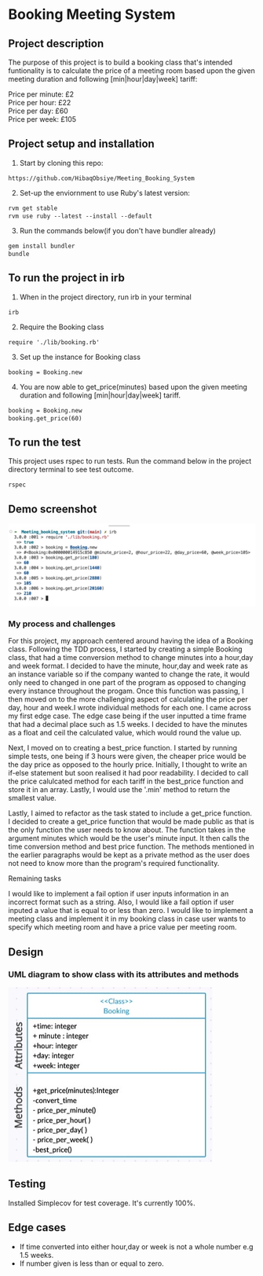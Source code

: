 # Booking Meeting System

## Project description
The purpose of this project is to build a booking class that's intended funtionality is to calculate the price of a meeting room based upon the given meeting duration and following [min|hour|day|week] tariff:

Price per minute: £2<br>
Price per hour: £22<br>
Price per day: £60<br>
Price per week: £105<br>

## Project setup and installation

1) Start by cloning this repo:
```
https://github.com/HibaqObsiye/Meeting_Booking_System
```
2) Set-up the enviornment to use Ruby's latest version:
```
rvm get stable
rvm use ruby --latest --install --default
```
3) Run the commands below(if you don't have bundler already)
```
gem install bundler
bundle
```
## To run the project in irb

1) When in the project directory, run irb in your terminal
```
irb
```
2) Require the Booking class
```
require './lib/booking.rb'
```
3) Set up the instance for Booking class
```
booking = Booking.new
```
4) You are now able to get_price(minutes) based upon the given meeting duration and following [min|hour|day|week] tariff.
```
booking = Booking.new
booking.get_price(60)
```
## To run the test
This project uses rspec to run tests. Run the command below in the project directory terminal to see test outcome.
```
rspec
```
## Demo screenshot
![alt text](images/demo.jpeg)

### My process and challenges
For this project, my approach centered around having the idea of a Booking class.  Following the TDD process, I started by creating a simple Booking class, that had a time conversion method to change minutes into a hour,day and week format. I decided to have the minute, hour,day and week rate as an instance variable so if the company wanted to change the rate, it would only need to changed in one part of the program as opposed to changing every instance throughout the progam. Once this function was passing, I then moved on to the more challenging aspect of calculating the price per day, hour and week.I wrote individual methods for each one. I came across my first edge case. The edge case being if the user inputted a time frame that had a decimal place such as 1.5 weeks. I decided to have the minutes as a float and ceil the calculated value, which would round the value up.

Next, I moved on to creating a best_price function. I started by running simple tests, one being if 3 hours were given, the cheaper price would be the day price as opposed to the hourly price. Initially, I thought to write an if-else statement but soon realised it had poor readability. I decided to call the price calulcated method for each tariff in the best_price function and store it in an array. Lastly, I would use the '.min' method to return the smallest value.

Lastly, I aimed to refactor as the task stated to include a get_price function. I decided to create a get_price function that would be made public as that is the only function the user needs to know about. The function takes in the argument minutes which would be the user's minute input. It then calls the time conversion method and best price function. The methods mentioned in the earlier paragraphs would be kept as a private method as the user does not need to know more than the program's required functionality. 

Remaining tasks

I would like to implement a fail option if user inputs information in an incorrect format such as a string. Also, I would like a fail option if user inputed a value that is equal to or less than zero. I would like to implement a meeting class and implement it in my booking class in case user wants to specify which meeting room and have a price value per meeting room.

## Design
### UML diagram to show class with its attributes and methods
  ![alt text](images/diagram.jpeg)

## Testing
Installed Simplecov for test coverage. It's currently 100%.
    
## Edge cases
- If time converted into either hour,day or week is not a whole number e.g 1.5 weeks.
- If number given is less than or equal to zero.
